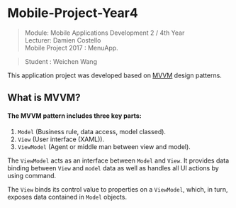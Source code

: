 # Mobile-Project-Year4
> Module: Mobile Applications Development 2 / 4th Year  
> Lecturer: Damien Costello  
> Mobile Project 2017 : MenuApp.

> Student : Weichen Wang

This application project was developed based on [MVVM](https://msdn.microsoft.com/en-us/library/hh848246.aspx) design patterns.

## What is MVVM?
#### The MVVM pattern includes three key parts:
1. `Model` (Business rule, data access, model classed).
2. `View` (User interface (XAML)).
3. `ViewModel` (Agent or middle man between view and model).

The `ViewModel` acts as an interface between `Model` and `View`. It provides data binding between `View` and `model` data as well as handles all UI actions by using command.

The `View` binds its control value to properties on a `ViewModel`, which, in turn, exposes data contained in `Model` objects.
